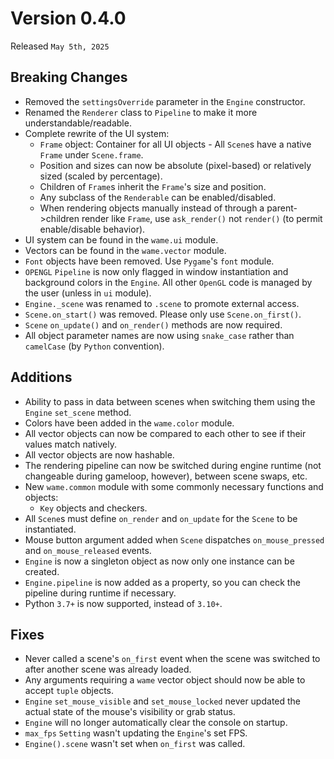 # Version 0.4.0
Released `May 5th, 2025`

## Breaking Changes
- Removed the `settingsOverride` parameter in the `Engine` constructor.
- Renamed the `Renderer` class to `Pipeline` to make it more understandable/readable.
- Complete rewrite of the UI system:
    - `Frame` object: Container for all UI objects - All `Scene`s have a native `Frame` under `Scene.frame`.
    - Position and sizes can now be absolute (pixel-based) or relatively sized (scaled by percentage).
    - Children of `Frame`s inherit the `Frame`'s size and position.
    - Any subclass of the `Renderable` can be enabled/disabled.
    - When rendering objects manually instead of through a parent->children render like `Frame`, use `ask_render()` not `render()` (to permit enable/disable behavior).
- UI system can be found in the `wame.ui` module.
- Vectors can be found in the `wame.vector` module.
- `Font` objects have been removed. Use `Pygame`'s `font` module.
- `OPENGL` `Pipeline` is now only flagged in window instantiation and background colors in the `Engine`. All other `OpenGL` code is managed by the user (unless in `ui` module).
- `Engine._scene` was renamed to `.scene` to promote external access.
- `Scene.on_start()` was removed. Please only use `Scene.on_first()`.
- `Scene` `on_update()` and `on_render()` methods are now required.
- All object parameter names are now using `snake_case` rather than `camelCase` (by `Python` convention).

## Additions
- Ability to pass in data between scenes when switching them using the `Engine` `set_scene` method.
- Colors have been added in the `wame.color` module.
- All vector objects can now be compared to each other to see if their values match natively.
- All vector objects are now hashable.
- The rendering pipeline can now be switched during engine runtime (not changeable during gameloop, however), between scene swaps, etc.
- New `wame.common` module with some commonly necessary functions and objects:
    - `Key` objects and checkers.
- All `Scene`s must define `on_render` and `on_update` for the `Scene` to be instantiated.
- Mouse button argument added when `Scene` dispatches `on_mouse_pressed` and `on_mouse_released` events.
- `Engine` is now a singleton object as now only one instance can be created.
- `Engine.pipeline` is now added as a property, so you can check the pipeline during runtime if necessary.
- Python `3.7+` is now supported, instead of `3.10+`.

## Fixes
- Never called a scene's `on_first` event when the scene was switched to after another scene was already loaded.
- Any arguments requiring a `wame` vector object should now be able to accept `tuple` objects.
- `Engine` `set_mouse_visible` and `set_mouse_locked` never updated the actual state of the mouse's visibility or grab status.
- `Engine` will no longer automatically clear the console on startup.
- `max_fps` `Setting` wasn't updating the `Engine`'s set FPS.
- `Engine().scene` wasn't set when `on_first` was called.